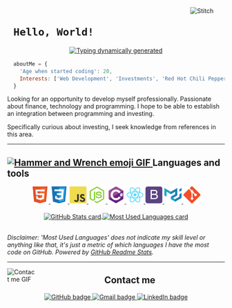 <a href="https://en.wikipedia.org/wiki/Stitch_(Lilo_%26_Stitch)">
  <img
    align="right"
    alt="Stitch"
    src="https://media.giphy.com/media/zQZsoCpu3Ipq0/giphy.gif"
    width="80"
  />
</a>

<h1>
  <code> Hello, World! </code>
</h1>

<div align="center">
  <a href="https://gugadolzan.github.io/">
    <img
      alt="Typing dynamically generated"
      src="https://readme-typing-svg.herokuapp.com?color=67D2F0&size=24&center=true&vCenter=true&multiline=true&height=80&lines=My+name+is+Gustavo+Dolzan;but+you+can+call+me+Biza"
    />
  </a>
</div>

```javascript
  aboutMe = {
    'Age when started coding': 20,
    Interests: ['Web Development', 'Investments', 'Red Hot Chili Peppers'],
  }
```

<p>
  Looking for an opportunity to develop myself professionally. Passionate about
  finance, technology and programming. I hope to be able to establish an
  integration between programming and investing.
</p>
<p>
  Specifically curious about
  investing, I seek knowledge from references in this area.
</p>

<hr />

<h2>
  <a href="https://github.com/gugadolzan#-language-and-tools">
    <img
      alt="Hammer and Wrench emoji GIF"
      src="https://media.giphy.com/media/jSKBmKkvo2dPQQtsR1/giphy.gif"
      width="40"
    />
  </a>
  Languages and tools
</h2>
<div align="center">
  <a href="https://developer.mozilla.org/en-US/docs/Glossary/HTML5">
    <img
      alt="HTML5 badge"
      src="https://raw.githubusercontent.com/devicons/devicon/9f4f5cdb393299a81125eb5127929ea7bfe42889/icons/html5/html5-original.svg"
      width="40px"
    />
  </a>
  <a href="https://developer.mozilla.org/en-US/docs/Web/CSS">
    <img
      alt="CSS3 badge"
      src="https://raw.githubusercontent.com/devicons/devicon/9f4f5cdb393299a81125eb5127929ea7bfe42889/icons/css3/css3-original.svg"
      width="40px"
    />
  </a>
  <a href="https://developer.mozilla.org/en-US/docs/Web/JavaScript">
    <img
      alt="Javascript badge"
      src="https://raw.githubusercontent.com/devicons/devicon/9f4f5cdb393299a81125eb5127929ea7bfe42889/icons/javascript/javascript-original.svg"
      width="40px"
    />
  </a>
  <a href="https://nodejs.org/en/docs/">
    <img
      alt="Node.js badge"
      src="https://raw.githubusercontent.com/devicons/devicon/9f4f5cdb393299a81125eb5127929ea7bfe42889/icons/nodejs/nodejs-original.svg"
      width="40px"
    />
  </a>
  <a href="https://docs.microsoft.com/en-us/dotnet/csharp">
    <img
      alt="C# badge"
      src="https://github.com/devicons/devicon/blob/master/icons/csharp/csharp-original.svg"
      width="40px"
    />
  </a>
  <a href="https://reactjs.org/">
    <img
      alt="React badge"
      src="https://raw.githubusercontent.com/devicons/devicon/2ae2a900d2f041da66e950e4d48052658d850630/icons/react/react-original.svg"
      width="40px"
    />
  </a>
  <a href="https://getbootstrap.com/docs/4.1/getting-started/introduction">
    <img
      alt="Bootstrap badge"
      src="https://raw.githubusercontent.com/devicons/devicon/9f4f5cdb393299a81125eb5127929ea7bfe42889/icons/bootstrap/bootstrap-plain.svg"
      width="40px"
    />
  </a>
  <a href="https://material-ui.com">
    <img
      alt="Material-UI badge"
      src="https://raw.githubusercontent.com/devicons/devicon/9f4f5cdb393299a81125eb5127929ea7bfe42889/icons/materialui/materialui-original.svg"
      width="40px"
    />
  </a>
  <a href="https://git-scm.com/doc">
    <img
      alt="Git badge"
      src="https://raw.githubusercontent.com/devicons/devicon/9f4f5cdb393299a81125eb5127929ea7bfe42889/icons/git/git-original.svg"
      width="40px"
    />
  </a>
</div>

<br />

<div align="center">
  <a href="https://github.com/gugadolzan">
    <img
      alt="GitHub Stats card"
      align="center"
      height="180em"
      src="https://github-readme-stats.vercel.app/api?username=gugadolzan&count_private=true&custom_title=GitHub Stats&hide=issues&hide_rank=true&include_all_commits=true&show_icons=true&theme=react"
    />
  </a>
  <a href="https://github.com/gugadolzan">
    <img
      alt="Most Used Languages card"
      align="center"
      height="180em"
      src="https://github-readme-stats.vercel.app/api/top-langs/?username=gugadolzan&layout=compact&theme=react"
    />
  </a>
</div>

<br />

<i> Disclaimer: 'Most Used Languages' does not indicate my skill level or anything like that, it's just a metric of which languages I have the most code on GitHub. Powered by [GitHub Readme Stats](https://github.com/anuraghazra/github-readme-stats). </i>

<hr />

<a href="https://github.com/gugadolzan#contact-me">
  <img
    alt="Contact me GIF"
    align="left"
    src="https://media.giphy.com/media/GbxZdp9V9TojWhTFeK/giphy.gif"
    width="64"
  />
</a>

<div align="center">
  <h2>Contact me</h2>
  <a href="https://github.com/gugadolzan">
    <img
      alt="GitHub badge"
      src="https://img.shields.io/badge/GitHub-100000?style=for-the-badge&logo=github&logoColor=white"
    />
  </a>
  <a href="mailto:gudolzan@gmail.com">
    <img
      alt="Gmail badge"
      src="https://img.shields.io/badge/Gmail-D14836?style=for-the-badge&logo=gmail&logoColor=white"
    />
  </a>
  <a href="https://www.linkedin.com/in/gustavo-dolzan/">
    <img
      alt="LinkedIn badge"
      src="https://img.shields.io/badge/LinkedIn-0077B5?style=for-the-badge&logo=linkedin&logoColor=white"
    />
  </a>
</div>
